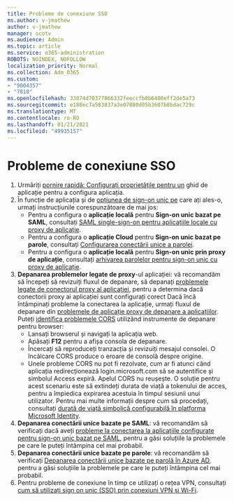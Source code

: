 ```yaml
---
title: Probleme de conexiune SSO
ms.author: v-jmathew
author: v-jmathew
manager: scotv
ms.audience: Admin
ms.topic: article
ms.service: o365-administration
ROBOTS: NOINDEX, NOFOLLOW
localization_priority: Normal
ms.collection: Adm_O365
ms.custom:
- "9004357"
- "7810"
ms.openlocfilehash: 33074d70377866332feeccfb8b6400eff2de5a73
ms.sourcegitcommit: e188ec7a583837a3e07880d05b3607b8bdac729c
ms.translationtype: MT
ms.contentlocale: ro-RO
ms.lasthandoff: 01/21/2021
ms.locfileid: "49935157"
---
```

# <a name="sso-connection-issues"></a>Probleme de conexiune SSO

1. Urmăriți [pornire rapidă: Configurați proprietățile pentru un](https://docs.microsoft.com/azure/active-directory/manage-apps/add-application-portal-configure) ghid de aplicație pentru a configura aplicația.
2. În funcție de aplicația și de [opțiunea de sign-on unic pe](https://docs.microsoft.com/azure/active-directory/manage-apps/sso-options) care ați ales-o, urmați instrucțiunile corespunzătoare de mai jos:
    - Pentru a configura o **aplicație locală** pentru **Sign-on unic bazat pe SAML**, consultați [SAML single-sign-on pentru aplicațiile locale cu proxy de aplicație](https://docs.microsoft.com/azure/active-directory/manage-apps/application-proxy-configure-single-sign-on-on-premises-apps).
    - Pentru a configura o **aplicație Cloud** pentru **Sign-on unic bazat pe parole**, consultați  [Configurarea conectării unice a parolei](https://docs.microsoft.com/azure/active-directory/manage-apps/configure-password-single-sign-on-non-gallery-applications).
    - Pentru a configura o **aplicație locală** pentru **Sign-on unic prin proxy de aplicație**, consultați [arhivarea parolelor pentru sign-on unic cu proxy de aplicație](https://docs.microsoft.com/azure/active-directory/manage-apps/application-proxy-configure-single-sign-on-password-vaulting).
3. **Depanarea problemelor legate de proxy**-ul aplicației: vă recomandăm să începeți să revizuiți fluxul de depanare, să depanați [problemele legate de conectorul proxy al aplicației](https://docs.microsoft.com/azure/active-directory/manage-apps/application-proxy-debug-connectors), pentru a determina dacă conectorii proxy ai aplicației sunt configurați corect Dacă încă întâmpinați probleme la conectarea la aplicație, urmați fluxul de depanare din [problemele de aplicație proxy de depanare a aplicațiilor](https://docs.microsoft.com/azure/active-directory/manage-apps/application-proxy-debug-apps). Puteți [identifica problemele CORS](https://docs.microsoft.com/azure/active-directory/manage-apps/application-proxy-understand-cors-issues#understand-and-identify-cors-issues) utilizând instrumente de depanare pentru browser:
    - Lansați browserul și navigați la aplicația web.
    - Apăsați **F12** pentru a afișa consola de depanare.
    - Încercați să reproduceți tranzacția și revizuiți mesajul consolei. O încălcare CORS produce o eroare de consolă despre origine.
    - Unele probleme CORS nu pot fi rezolvate, cum ar fi atunci când aplicația redirecționează login.microsoft.com să se autentifice și simbolul Access expiră. Apelul CORS nu reușește. O soluție pentru acest scenariu este să extindeți durata de viață a tokenului de acces, pentru a împiedica expirarea acestuia în timpul sesiunii unui utilizator. Pentru mai multe informații despre cum să procedați, consultați [durată de viață simbolică configurabilă în platforma Microsoft Identity](https://docs.microsoft.com/azure/active-directory/develop/active-directory-configurable-token-lifetimes).
4. **Depanarea conectării unice bazate pe SAML**: vă recomandăm să verificați dacă aveți [probleme la conectarea la aplicațiile configurate pentru sign-on unic bazat pe SAML](https://docs.microsoft.com/azure/active-directory/manage-apps/application-sign-in-problem-federated-sso-gallery), pentru a găsi soluțiile la problemele pe care le puteți întâmpina cel mai probabil.
5. **Depanarea conectării unice bazate pe parole**: vă recomandăm să verificați [Depanarea conectării unice bazate pe parolă în Azure AD](https://docs.microsoft.com/azure/active-directory/manage-apps/troubleshoot-password-based-sso), pentru a găsi soluțiile la problemele pe care le puteți întâmpina cel mai probabil.
6. Pentru probleme de conexiune în timp ce utilizați o rețea VPN, consultați [cum să utilizați sign on unic (SSO) prin conexiuni VPN și Wi-Fi](https://docs.microsoft.com/windows/security/identity-protection/vpn/how-to-use-single-sign-on-sso-over-vpn-and-wi-fi-connections).
